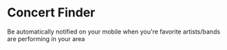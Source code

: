 # Concert Finder
Be automatically notified on your mobile when you're favorite artists/bands are performing in your area
